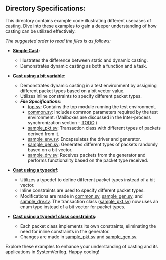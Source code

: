 ## Directory Specifications:

This directory contains example code illustrating different usecases of casting. Dive into these examples to gain a deeper understanding of how casting can be utilized effectively.

*The suggested order to read the files is as follows:*

- **[Simple Cast](simple_cast.sv):**
  - Illustrates the difference between static and dynamic casting.
  - Demonstrates dynamic casting as both a function and a task.

- **[Cast using a bit variable](using_bit_variable):**
  - Demonstrates dynamic casting in a test environment by assigning different packet types based on a bit vector value.
  - Utilizes inline constraints to specify different packet types.
  - ***File Specifications***:
    - [top.sv](using_bit_variable/top.sv): Contains the top module running the test environment.
    - [common.sv](using_bit_variable/common.sv): Includes common parameters required by the test environment. (Mailboxes are discussed in the Inter-process synchronization section - [TODO]().)
    - [sample_pkt.sv](using_bit_variable/sample_pkt.sv): Transaction class with different types of packets derived from it.
    - [sample_env.sv](using_bit_variable/sample_env.sv): Encapsulates the driver and generator.
    - [sample_gen.sv](using_bit_variable/sample_gen.sv): Generates different types of packets randomly based on a bit vector.
    - [sample_drv.sv](using_bit_variable/sample_drv.sv): Receives packets from the generator and performs functionality based on the packet type received.

- **[Cast using a typedef](using_typedef):**
  - Utilizes a typedef to define different packet types instead of a bit vector.
  - Inline constraints are used to specify different packet types.
  - Modifications are made in [common.sv](using_typedef/common.sv), [sample_gen.sv](using_typedef/sample_gen.sv), and [sample_drv.sv](using_typedef/sample_drv.sv). The transaction class ([sample_pkt.sv](using_typedef/sample_pkt.sv)) now uses an enum type instead of a bit vector for packet types.

- **[Cast using a typedef class constraints](using_typedef_with_constraints):**
  - Each packet class implements its own constraints, eliminating the need for inline constraints in the generator.
  - Changes are made in [sample_pkt.sv](using_typedef/sample_pkt.sv) and [sample_gen.sv](using_typedef/sample_gen.sv).

Explore these examples to enhance your understanding of casting and its applications in SystemVerilog. Happy coding!
